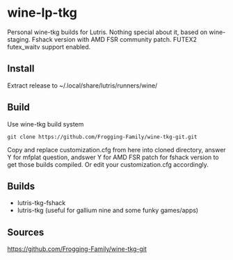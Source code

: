 # wine-lp-tkg
Personal wine-tkg builds for Lutris. Nothing special about it, based on wine-staging. Fshack version with AMD FSR community patch. FUTEX2 futex_waitv support enabled.

## Install
Extract release to ~/.local/share/lutris/runners/wine/

## Build
Use wine-tkg build system
```
git clone https://github.com/Frogging-Family/wine-tkg-git.git
```

Copy and replace customization.cfg from here into cloned directory, answer Y for mfplat question, andswer Y for AMD FSR patch for fshack version to get those builds compiled. Or edit your customization.cfg accordingly.

## Builds
- lutris-tkg-fshack
- lutris-tkg (useful for gallium nine and some funky games/apps)

## Sources
https://github.com/Frogging-Family/wine-tkg-git
